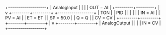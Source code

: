 +-------------------+
|   AnalogInput     |
|                   |
|    OUT = AI       |
+---------+---------+
          |
          v
+---------+---------+            +------------------+
|    TON              |            |      PID         |
|                     |            |                  |
|    IN = AI          |            |    PV = AI       |
|    ET = ET          |            |    SP = 50.0     |
|    Q = Q            |            |    CV = CV       |
+---------+---------+            +--------+---------+
                                      |
                                      v
                             +--------+---------+
                             |   AnalogOutput   |
                             |                  |
                             |    IN = CV       |
                             +------------------+
